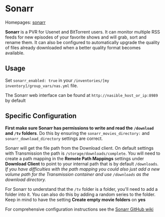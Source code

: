 # Sonarr
Homepages: [sonarr](https://sonarr.tv/)

**Sonarr** is a PVR for Usenet and BitTorrent users. It can monitor multiple RSS feeds for new episodes of your favorite shows and will grab, sort and rename them. It can also be configured to automatically upgrade the quality of files already downloaded when a better quality format becomes available.

## Usage

Set `sonarr_enabled: true` in your `/inventories/[my inventory]/group_vars/nas.yml` file.

The Sonarr web interface can be found at `http://nasible_host_or_ip:8989` by default


## Specific Configuration

**First make sure Sonarr has permissions to write and read the `/download` and `/tv` folders**. Do this by ensuring the `sonarr_movies_directory:` and `sonarr_download_directory` settings are correct.

Sonarr will get the file path from the Download client. On default settings with Transmission the path is `/storage/downloads/complete`. You will need to create a path mapping in the **Remote Path Mappings** settings under **Download Client**  to point to your internal path that is by default `/downloads`.  *If you have difficulties with the path mapping you could also just add a new volume path for the Transmission container and use `/downloads` as the download directory.*

For Sonarr to understand that the `/tv` folder is a folder, you'll need to add a folder into it.
You can also do this by adding a random series to the folder. Keep in mind to have the setting **Create empty movie folders** on **yes**

For comprehensive configuration instructions see the [Sonarr GitHub wiki](https://github.com/Sonarr/Sonarr/wiki)
